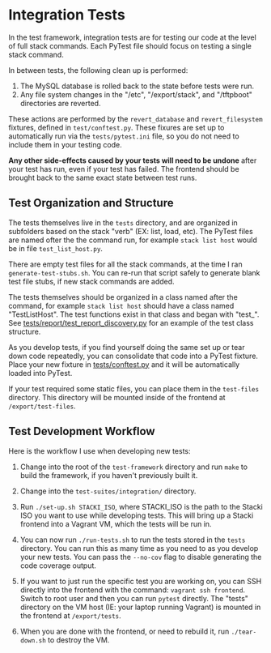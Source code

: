 # Integration Tests

In the test framework, integration tests are for testing our code at the level of full stack commands. Each PyTest file should focus on testing a single stack command.

In between tests, the following clean up is performed:
1. The MySQL database is rolled back to the state before tests were run.
2. Any file system changes in the "/etc", "/export/stack", and
"/tftpboot" directories are reverted. 

These actions are performed by the `revert_database` and `revert_filesystem` fixtures, defined in `test/conftest.py`. These fixures are set up to automatically run via the `tests/pytest.ini` file, so you do not need to include them in your testing code.

**Any other side-effects caused by your tests will need to be undone** after your test has run, even if your test has failed. The frontend should be brought back to the same exact state between test runs.

## Test Organization and Structure

The tests themselves live in the `tests` directory, and are organized in subfolders based on the stack "verb" (EX: list, load, etc). The PyTest files are named ofter the the command run, for example `stack list host` would be in file `test_list_host.py`. 

There are empty test files for all the stack commands, at the time I ran `generate-test-stubs.sh`. You can re-run that script safely to generate blank test file stubs, if new stack commands are added.

The tests themselves should be organized in a class named after the command, for example `stack list host` should have a class named "TestListHost". The test functions exist in that class and began with "test_". See [tests/report/test_report_discovery.py](tests/report/test_report_discovery.py) for an example of the test class structure.

As you develop tests, if you find yourself doing the same set up or tear down code repeatedly, you can consolidate that code into a PyTest fixture. Place your new fixture in [tests/conftest.py](tests/conftest.py) and it will be automatically loaded into PyTest.

If your test required some static files, you can place them in the `test-files` directory. This directory will be mounted inside of the frontend at `/export/test-files`.

## Test Development Workflow

Here is the workflow I use when developing new tests:

1. Change into the root of the `test-framework` directory and run `make` to build the framework, if you haven't previously built it.

2. Change into the `test-suites/integration/` directory.

3. Run `./set-up.sh STACKI_ISO`, where STACKI_ISO is the path to the Stacki ISO you want to use while developing tests. This will bring up a Stacki frontend into a Vagrant VM, which the tests will be run in.

4. You can now run `./run-tests.sh` to run the tests stored in the `tests` directory. You can run this as many time as you need to as you develop your new tests. You can pass the `--no-cov` flag to disable generating the code coverage output.

5. If you want to just run the specific test you are working on, you can SSH directly into the frontend with the command: `vagrant ssh frontend`. Switch to root user and then you can run `pytest` directly. The "tests" directory on the VM host (IE: your laptop running Vagrant) is mounted in the frontend at `/export/tests`.

6. When you are done with the frontend, or need to rebuild it, run `./tear-down.sh` to destroy the VM.
